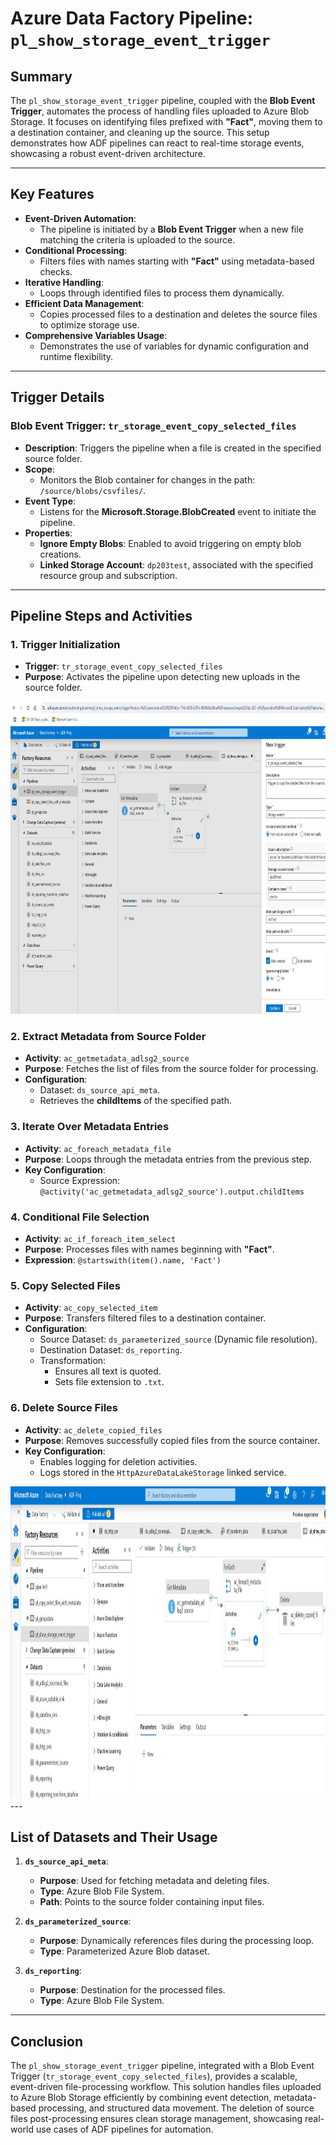 # Azure Data Factory Pipeline: `pl_show_storage_event_trigger`

## Summary

The `pl_show_storage_event_trigger` pipeline, coupled with the **Blob Event Trigger**, automates the process of handling files uploaded to Azure Blob Storage. It focuses on identifying files prefixed with **"Fact"**, moving them to a destination container, and cleaning up the source. This setup demonstrates how ADF pipelines can react to real-time storage events, showcasing a robust event-driven architecture.

---

## Key Features

- **Event-Driven Automation**:
  - The pipeline is initiated by a **Blob Event Trigger** when a new file matching the criteria is uploaded to the source.
- **Conditional Processing**:
  - Filters files with names starting with **"Fact"** using metadata-based checks.
- **Iterative Handling**:
  - Loops through identified files to process them dynamically.
- **Efficient Data Management**:
  - Copies processed files to a destination and deletes the source files to optimize storage use.
- **Comprehensive Variables Usage**:
  - Demonstrates the use of variables for dynamic configuration and runtime flexibility.

---

## Trigger Details

### Blob Event Trigger: `tr_storage_event_copy_selected_files`
- **Description**: Triggers the pipeline when a file is created in the specified source folder.
- **Scope**: 
  - Monitors the Blob container for changes in the path: `/source/blobs/csvfiles/`.
- **Event Type**: 
  - Listens for the **Microsoft.Storage.BlobCreated** event to initiate the pipeline.
- **Properties**:
  - **Ignore Empty Blobs**: Enabled to avoid triggering on empty blob creations.
  - **Linked Storage Account**: `dp203test`, associated with the specified resource group and subscription.

---

## Pipeline Steps and Activities

### 1. **Trigger Initialization**
   - **Trigger**: `tr_storage_event_copy_selected_files`
   - **Purpose**: Activates the pipeline upon detecting new uploads in the source folder.
<img src="https://github.com/ShreevaniRao/Azure/blob/main/Azure%20Data%20Factory/Pipeline%20to%20Copy%20selected%20files%20using%20Storage%20Event%20Trigger/TriggerForStorageEvent.jpg" width = 850, height = 500>

### 2. **Extract Metadata from Source Folder**
   - **Activity**: `ac_getmetadata_adlsg2_source`
   - **Purpose**: Fetches the list of files from the source folder for processing.
   - **Configuration**:
     - Dataset: `ds_source_api_meta`.
     - Retrieves the **childItems** of the specified path.

### 3. **Iterate Over Metadata Entries**
   - **Activity**: `ac_foreach_metadata_file`
   - **Purpose**: Loops through the metadata entries from the previous step.
   - **Key Configuration**:
     - Source Expression: `@activity('ac_getmetadata_adlsg2_source').output.childItems`

### 4. **Conditional File Selection**
   - **Activity**: `ac_if_foreach_item_select`
   - **Purpose**: Processes files with names beginning with **"Fact"**.
   - **Expression**: `@startswith(item().name, 'Fact')`

### 5. **Copy Selected Files**
   - **Activity**: `ac_copy_selected_item`
   - **Purpose**: Transfers filtered files to a destination container.
   - **Configuration**:
     - Source Dataset: `ds_parameterized_source` (Dynamic file resolution).
     - Destination Dataset: `ds_reporting`.
     - Transformation:
       - Ensures all text is quoted.
       - Sets file extension to `.txt`.

### 6. **Delete Source Files**
   - **Activity**: `ac_delete_copied_files`
   - **Purpose**: Removes successfully copied files from the source container.
   - **Key Configuration**:
     - Enables logging for deletion activities.
     - Logs stored in the `HttpAzureDataLakeStorage` linked service.

<img src="https://github.com/ShreevaniRao/Azure/blob/main/Azure%20Data%20Factory/Pipeline%20to%20Copy%20selected%20files%20using%20Storage%20Event%20Trigger/PipelineWithStorageEventTrigger.jpg" width="850" height="500">
---

## List of Datasets and Their Usage

1. **`ds_source_api_meta`**:
   - **Purpose**: Used for fetching metadata and deleting files.
   - **Type**: Azure Blob File System.
   - **Path**: Points to the source folder containing input files.

2. **`ds_parameterized_source`**:
   - **Purpose**: Dynamically references files during the processing loop.
   - **Type**: Parameterized Azure Blob dataset.

3. **`ds_reporting`**:
   - **Purpose**: Destination for the processed files.
   - **Type**: Azure Blob File System.

---

## Conclusion

The `pl_show_storage_event_trigger` pipeline, integrated with a Blob Event Trigger (`tr_storage_event_copy_selected_files`), provides a scalable, event-driven file-processing workflow. This solution handles files uploaded to Azure Blob Storage efficiently by combining event detection, metadata-based processing, and structured data movement. The deletion of source files post-processing ensures clean storage management, showcasing real-world use cases of ADF pipelines for automation.

